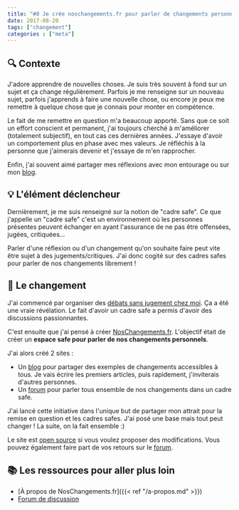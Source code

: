 ```yaml
---
title: "#0 Je crée noschangements.fr pour parler de changements personnels"
date: 2017-08-20
tags: ["changement"]
categories : ["meta"]
---
```


## 🔍 Contexte
J'adore apprendre de nouvelles choses. Je suis très souvent à fond sur un sujet et ça change régulièrement. Parfois je me renseigne sur un nouveau sujet, parfois j'apprends à faire une nouvelle chose, ou encore je peux me remettre à quelque chose que je connais pour monter en compétence. 

Le fait de me remettre en question m'a beaucoup apporté. Sans que ce soit un effort conscient et permanent, j'ai toujours cherché à m'améliorer (totalement subjectif), en tout cas ces dernières années. 
J'essaye d'avoir un comportement plus en phase avec mes valeurs. Je réfléchis à la personne que j'aimerais devenir et j'essaye de m'en rapprocher.

Enfin, j'ai souvent aimé partager mes réflexions avec mon entourage ou sur mon [blog](https://www.camilleroux.com/).

## 💡 L'élément déclencheur

Dernièrement, je me suis renseigné sur la notion de "cadre safe". Ce que j'appelle un "cadre safe" c'est un environnement où les personnes présentes peuvent échanger en ayant l'assurance de ne pas être offensées, jugées, critiquées...

Parler d'une réflexion ou d'un changement qu'on souhaite faire peut vite être sujet à des jugements/critiques. J'ai donc cogité sur des cadres safes pour parler de nos changements librement !

## 👣 Le changement

J'ai commencé par organiser des [débats sans jugement chez moi](https://www.camilleroux.com/2018/05/15/debats-entre-amis-sans-jugement/). Ça a été une vraie révélation. Le fait d'avoir un cadre safe a permis d'avoir des discussions passionnantes.

C'est ensuite que j'ai pensé à créer [NosChangements.fr](https://www.noschangements.fr/). L'objectif était de créer un **espace safe pour parler de nos changements personnels**.

J'ai alors créé 2 sites :

- Un [blog](https://www.noschangements.fr/) pour partager des exemples de changements accessibles à tous. Je vais écrire les premiers articles, puis rapidement, j'inviterais d'autres personnes.
- Un [forum](https://forum.noschangements.fr/) pour parler tous ensemble de nos changements dans un cadre safe.

J'ai lancé cette initiative dans l'unique but de partager mon attrait pour la remise en question et les cadres safes. J'ai posé une base mais tout peut changer ! La suite, on la fait ensemble :)

Le site est [open source](https://github.com/camilleroux/noschangements) si vous voulez proposer des modifications. Vous pouvez également faire part de vos retours sur le [forum](https://forum.noschangements.fr/c/retours-sur-le-site).

## 📚 Les ressources pour aller plus loin

- [À propos de NosChangements.fr]({{< ref "/a-propos.md" >}})
- [Forum de discussion](https://forum.noschangements.fr/)